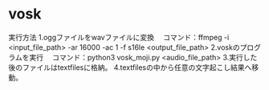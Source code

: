 # vosk
実行方法
1.oggファイルをwavファイルに変換
　コマンド：ffmpeg -i <input_file_path> -ar 16000 -ac 1 -f s16le <output_file_path>
2.voskのプログラムを実行
　コマンド：python3 vosk_moji.py <audio_file_path>
3.実行した後のファイルはtextfilesに格納。
4.textfilesの中から任意の文字起こし結果へ移動。
